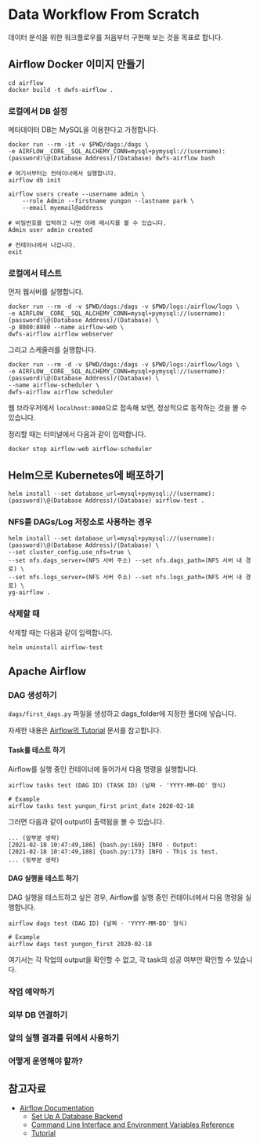 # Data Workflow From Scratch

데이터 분석을 위한 워크플로우를 처음부터 구현해 보는 것을 목표로 합니다. 

## Airflow Docker 이미지 만들기

```shell
cd airflow
docker build -t dwfs-airflow .
```

### 로컬에서 DB 설정

메타데이터 DB는 MySQL을 이용한다고 가정합니다.

```shell
docker run --rm -it -v $PWD/dags:/dags \ 
-e AIRFLOW__CORE__SQL_ALCHEMY_CONN=mysql+pymysql://(username):(password)\@(Database Address)/(Database) dwfs-airflow bash

# 여기서부터는 컨테이너에서 실행합니다. 
airflow db init

airflow users create --username admin \
    --role Admin --firstname yungon --lastname park \
    --email myemail@address

# 비밀번호를 입력하고 나면 아래 메시지를 볼 수 있습니다. 
Admin user admin created

# 컨테이너에서 나갑니다. 
exit
```

### 로컬에서 테스트

먼저 웹서버를 실행합니다. 

```shell
docker run --rm -d -v $PWD/dags:/dags -v $PWD/logs:/airflow/logs \
-e AIRFLOW__CORE__SQL_ALCHEMY_CONN=mysql+pymysql://(username):(password)\@(Database Address)/(Database) \
-p 8080:8080 --name airflow-web \
dwfs-airflow airflow webserver
```

그리고 스케줄러를 실행합니다. 

```shell
docker run --rm -d -v $PWD/dags:/dags -v $PWD/logs:/airflow/logs \
-e AIRFLOW__CORE__SQL_ALCHEMY_CONN=mysql+pymysql://(username):(password)\@(Database Address)/(Database) \
--name airflow-scheduler \
dwfs-airflow airflow scheduler
```

웹 브라우저에서 `localhost:8080`으로 접속해 보면, 정상적으로 동작하는 것을 볼 수 있습니다.

정리할 때는 터미널에서 다음과 같이 입력합니다. 

```shell
docker stop airflow-web airflow-scheduler
```

## Helm으로 Kubernetes에 배포하기

```shell
helm install --set database_url=mysql+pymysql://(username):(password)\@(Database Address)/(Database) airflow-test .
```

### NFS를 DAGs/Log 저장소로 사용하는 경우

```shell
helm install --set database_url=mysql+pymysql://(username):(password)\@(Database Address)/(Database) \
--set cluster_config.use_nfs=true \
--set nfs.dags_server=(NFS 서버 주소) --set nfs.dags_path=(NFS 서버 내 경로) \
--set nfs.logs_server=(NFS 서버 주소) --set nfs.logs_path=(NFS 서버 내 경로) \
yg-airflow .
```

### 삭제할 때

삭제할 때는 다음과 같이 입력합니다. 

```shell
helm uninstall airflow-test
```

## Apache Airflow



### DAG 생성하기

`dags/first_dags.py` 파일을 생성하고 dags_folder에 지정한 폴더에 넣습니다. 

자세한 내용은 [Airflow의 Tutorial](http://airflow.apache.org/docs/apache-airflow/stable/tutorial.html) 문서를 참고합니다.

#### Task를 테스트 하기

Airflow를 실행 중인 컨테이너에 들어가서 다음 명령을 실행합니다. 

```shell
airflow tasks test (DAG ID) (TASK ID) (날짜 - 'YYYY-MM-DD' 형식) 

# Example
airflow tasks test yungon_first print_date 2020-02-18
```

그러면 다음과 같이 output이 출력됨을 볼 수 있습니다.
```
... (앞부분 생략)
[2021-02-18 10:47:49,186] {bash.py:169} INFO - Output:
[2021-02-18 10:47:49,188] {bash.py:173} INFO - This is test.
... (뒷부분 생략)
```

#### DAG 실행을 테스트 하기

DAG 실행을 테스트하고 싶은 경우, Airflow를 실행 중인 컨테이너에서 다음 명령을 실행합니다. 

```shell
airflow dags test (DAG ID) (날짜 - 'YYYY-MM-DD' 형식)

# Example
airflow dags test yungon_first 2020-02-18
```

여기서는 각 작업의 output을 확인할 수 없고, 각 task의 성공 여부만 확인할 수 있습니다.

### 작업 예약하기



### 외부 DB 연결하기



### 앞의 실행 결과를 뒤에서 사용하기



### 어떻게 운영해야 할까?



## 참고자료

* [Airflow Documentation](http://airflow.apache.org/docs/apache-airflow/stable/index.html)
    * [Set Up A Database Backend](http://airflow.apache.org/docs/apache-airflow/stable/howto/set-up-database.html)
    * [Command Line Interface and Environment Variables Reference](http://airflow.apache.org/docs/apache-airflow/stable/cli-and-env-variables-ref.html)
    * [Tutorial](http://airflow.apache.org/docs/apache-airflow/stable/tutorial.html)